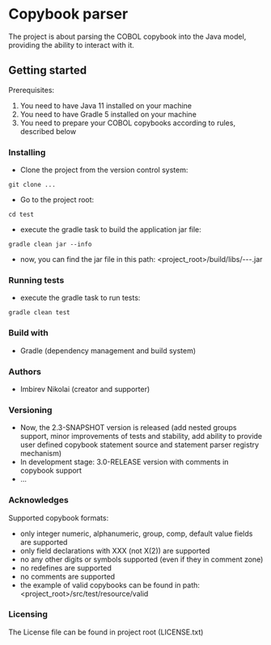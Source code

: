 # Copybook parser

The project is about parsing the COBOL copybook into the Java model, providing the ability to interact with it.

## Getting started

Prerequisites:

1. You need to have Java 11 installed on your machine
2. You need to have Gradle 5 installed on your machine
3. You need to prepare your COBOL copybooks according to rules, described below

### Installing

- Clone the project from the version control system:

`git clone ...`

- Go to the project root:

`cd test`

- execute the gradle task to build the application jar file:

`gradle clean jar --info`

- now, you can find the jar file in this path: <project_root>/build/libs/---.jar

### Running tests

- execute the gradle task to run tests:

`gradle clean test` 

### Build with

- Gradle (dependency management and build system)

### Authors

- Imbirev Nikolai (creator and supporter)

### Versioning

- Now, the 2.3-SNAPSHOT version is released (add nested groups support, minor improvements of tests and stability,
add ability to provide user defined copybook statement source and statement parser registry mechanism)
- In development stage: 3.0-RELEASE version with comments in copybook support
- ...

### Acknowledges

Supported copybook formats:

- only integer numeric, alphanumeric, group, comp, default value fields are supported
- only field declarations with XXX (not X(2)) are supported
- no any other digits or symbols supported (even if they in comment zone)
- no redefines are supported
- no comments are supported
- the example of valid copybooks can be found in path: <project_root>/src/test/resource/valid

### Licensing

The License file can be found in project root (LICENSE.txt)